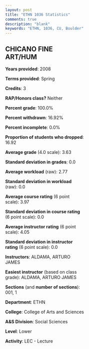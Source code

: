 ```yaml
---
layout: post
title: "ETHN 1036 Statistics"
comments: true
description: "blank"
keywords: "ETHN, 1036, CU, Boulder"
--- 
```

<head>
<script src="https://ajax.googleapis.com/ajax/libs/jquery/2.1.3/jquery.min.js"></script>
<script src="https://dl.dropboxusercontent.com/s/pc42nxpaw1ea4o9/highcharts.js?dl=0"></script>
<!-- <script src="../assets/js/highcharts.js"></script> -->
<style type="text/css">@font-face {
	font-family: "Bebas Neue";
	src: url(https://www.filehosting.org/file/details/544349/BebasNeue%20Regular.otf) format("opentype");
	}
	h1.Bebas { 
		font-family: "Bebas Neue", Verdana, Tahoma;
	}
</style>
</head>
<body>
	<div id="container" style="float: right; width: 45%; height: 88%; margin-left: 2.5%; margin-right: 2.5%;"></div>
	<script language="JavaScript">
		$(document).ready(function() {
		var chart = {type: 'column'};
		var title = {text: 'Grade Distribution'};
		var xAxis = {categories: ['A','B','C','D','F'],crosshair: true};
		var yAxis = {min: 0,title: {text: 'Percentage'}};
		var tooltip = {headerFormat: '<center><b><span style="font-size:20px">{point.key}</span></b></center>',
		               pointFormat: '<td style="padding:0"><b>{point.y:.1f}%</b></td>',
		               footerFormat: '</table>',shared: true,useHTML: true};
		var plotOptions = {column: {pointPadding: 0.0,borderWidth: 0}};  
		var credits = {enabled: false};var series= [{name: 'Percent',data: [77.78,18.52,1.85,0.0,1.85,]}];
		var json = {};
		json.chart = chart;
		json.title = title;
		json.tooltip = tooltip;
		json.xAxis = xAxis;
		json.yAxis = yAxis;  
		json.series = series;
		json.plotOptions = plotOptions;  
		json.credits = credits;
		$('#container').highcharts(json);
	});
	</script>
</body>
			   
## CHICANO FINE ART/HUM

**Years provided**: 2008

**Terms provided**: Spring

**Credits**: 3

**RAP/Honors class?** Neither

**Percent grade**: 100.0%

**Percent withdrawn**: 16.92%

**Percent incomplete**: 0.0%

**Proportion of students who dropped**: 16.92

**Average grade** (4.0 scale): 3.63

**Standard deviation in grades**: 0.0

**Average workload** (raw): 2.77

**Standard deviation in workload** (raw): 0.0

**Average course rating** (6 point scale): 3.97

**Standard deviation in course rating** (6 point scale): 0.0

**Average instructor rating** (6 point scale): 4.05

**Standard deviation in instructor rating** (6 point scale): 0.0

**Instructors**: ALDAMA, ARTURO JAMES

**Easiest instructor** (based on class grade): ALDAMA, ARTURO JAMES

**Sections** (and **number of sections**): 001, 1

**Department**: ETHN

**College**: College of Arts and Sciences

**A&S Division**: Social Sciences

**Level**: Lower

**Activity**: LEC - Lecture